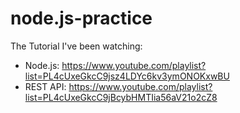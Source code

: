 # node.js-practice

The Tutorial I've been watching: 

+ Node.js: https://www.youtube.com/playlist?list=PL4cUxeGkcC9jsz4LDYc6kv3ymONOKxwBU
+ REST API: https://www.youtube.com/playlist?list=PL4cUxeGkcC9jBcybHMTIia56aV21o2cZ8
